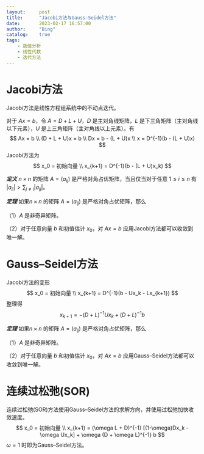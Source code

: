 ```yaml
---
layout:     post
title:      "Jacobi方法与Gauss–Seidel方法"
date:       2023-02-17 16:57:00
author:     "Bing"
catalog:    true
tags:
    - 数值分析
    - 线性代数
    - 迭代方法
---
```


# Jacobi方法
Jacobi方法是线性方程组系统中的不动点迭代。

对于 $Ax = b$，令 $A = D + L + U$，$D$ 是主对角线矩阵，$L$ 是下三角矩阵（主对角线以下元素），$U$ 是上三角矩阵（主对角线以上元素）。有
$$
    Ax = b \\
    (D + L + U)x = b \\
    Dx = b - (L + U)x \\
    x = D^{-1}(b - (L + U)x)
$$
Jacobi方法为
$$
    x_0 = 初始向量 \\
    x_{k+1} = D^{-1}(b - (L + U)x_k)
$$

***定义***
$n \times n$ 的矩阵 $A = (a_{ij})$ 是严格对角占优矩阵，当且仅当对于任意 $1 \leq i \leq n$ 有 $|a_{ii}| > \sum_{j \neq i}|a_{ij}|$。

***定理***
如果$n \times n$ 的矩阵 $A = (a_{ij})$ 是严格对角占优矩阵，那么

（1）$A$ 是非奇异矩阵。

（2）对于任意向量 $b$ 和初值估计 $x_0$，对 $Ax = b$ 应用Jacobi方法都可以收敛到唯一解。

# Gauss–Seidel方法
Jacobi方法的变形
$$
    x_0 = 初始向量 \\
    x_{k+1} = D^{-1}(b - Ux_k - Lx_{k+1})
$$
整理得
$$
    x_{k+1} = -(D + L)^{-1} Ux_k + (D + L)^{-1}b
$$

***定理***
如果$n \times n$ 的矩阵 $A = (a_{ij})$ 是严格对角占优矩阵，那么

（1）$A$ 是非奇异矩阵。

（2）对于任意向量 $b$ 和初值估计 $x_0$，对 $Ax = b$ 应用Gauss–Seidel方法都可以收敛到唯一解。

# 连续过松弛(SOR)
连续过松弛(SOR)方法使用Gauss–Seidel方法的求解方向，并使用过松弛加快收敛速度。
$$
    x_0 = 初始向量 \\
    x_{k+1} = (\omega L + D)^{-1} [(1-\omega)Dx_k - \omega Ux_k] + \omega (D + \omega L)^{-1} b
$$
$\omega = 1$ 时即为Gauss–Seidel方法。